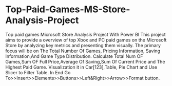 # Top-Paid-Games-MS-Store-Analysis-Project
Top paid games Microsoft Store Analysis Project With Power BI
This project aims to provide a overview of top Xbox and PC paid games on the Microsoft Store by analyzing key metrics and presenting them visually. The primary focus will be on The Total Number Of Games, Pricing Information, Saving Information,And Game Type Distribution.
Calculate Total Num OF Games,Sum OF Full Price,Average Of Saving,Sum Of Current Price and The Highest Paid Game.
Visualization it in Car[123],Table, Pie Chart and Use Slicer to Filter Table.
In End Go To>>Insert>>Elements>>Buttons>>Left&Right>>Arrow>>Format button.
